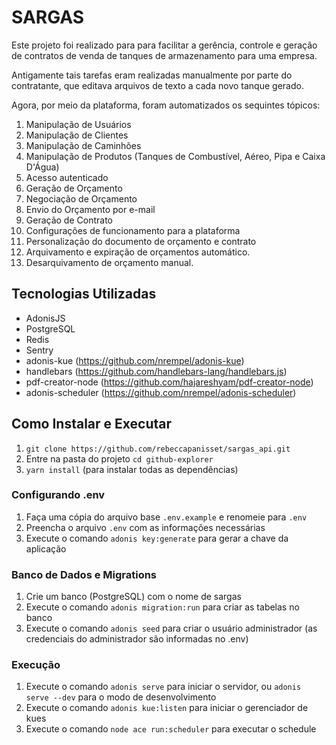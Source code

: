 # SARGAS

Este projeto foi realizado para para facilitar a gerência, controle e geração de contratos de venda de tanques de armazenamento para uma empresa.

Antigamente tais tarefas eram realizadas manualmente por parte do contratante, que editava arquivos de texto a cada novo tanque gerado.

Agora, por meio da plataforma, foram automatizados os sequintes tópicos:

1. Manipulação de Usuários
2. Manipulação de Clientes
3. Manipulação de Caminhões
4. Manipulação de Produtos (Tanques de Combustível, Aéreo, Pipa e Caixa D'Água)
5. Acesso autenticado
6. Geração de Orçamento
7. Negociação de Orçamento
8. Envio do Orçamento por e-mail
9. Geração de Contrato
10. Configurações de funcionamento para a plataforma
11. Personalização do documento de orçamento e contrato
12. Arquivamento e expiração de orçamentos automático.
13. Desarquivamento de orçamento manual.

## Tecnologias Utilizadas

* AdonisJS
* PostgreSQL
* Redis
* Sentry
* adonis-kue (https://github.com/nrempel/adonis-kue)
* handlebars (https://github.com/handlebars-lang/handlebars.js)
* pdf-creator-node (https://github.com/hajareshyam/pdf-creator-node)
* adonis-scheduler (https://github.com/nrempel/adonis-scheduler)

## Como Instalar e Executar

1. ``` git clone https://github.com/rebeccapanisset/sargas_api.git ```
2. Entre na pasta do projeto ``` cd github-explorer ```
3. ``` yarn install ``` (para instalar todas as dependências)

### Configurando .env

1. Faça uma cópia do arquivo base ``` .env.example ``` e renomeie para ``` .env ```
2. Preencha o arquivo ``` .env ``` com as informações necessárias
3. Execute o comando ``` adonis key:generate ``` para gerar a chave da aplicação

### Banco de Dados e Migrations

1. Crie um banco (PostgreSQL) com o nome de sargas
2. Execute o comando ``` adonis migration:run ``` para criar as tabelas no banco
3. Execute o comando ``` adonis seed ``` para criar o usuário administrador (as credenciais do administrador são informadas no .env)

### Execução

1. Execute o comando ``` adonis serve ``` para iniciar o servidor, ou ``` adonis serve --dev ``` para o modo de desenvolvimento
2. Execute o comando ``` adonis kue:listen ``` para iniciar o gerenciador de kues
3. Execute o comando ``` node ace run:scheduler ``` para executar o schedule


